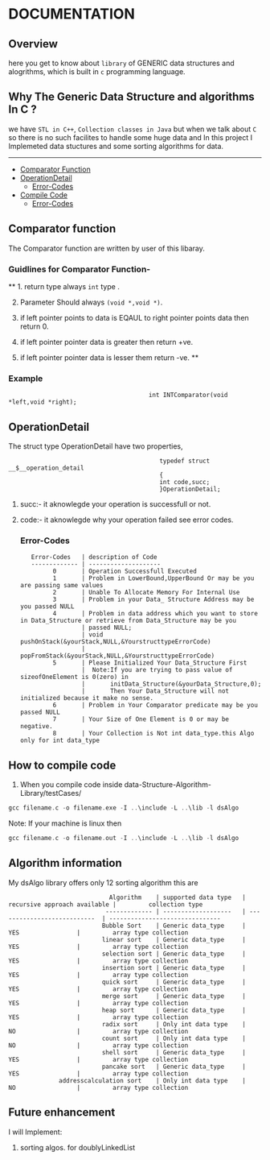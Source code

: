 #	DOCUMENTATION

## Overview
here you get to know about `library` of GENERIC data structures and alogrithms, which is built in `c` programming language.

## Why The Generic Data Structure and algorithms In C ?
we have `STL in C++`, `Collection classes in Java` but when we talk about `C` so there is no such facilites to handle some huge data and In this project I Implemeted data stuctures and some sorting algorithms for data.

***
* [Comparator Function](#comparator-function)
* [OperationDetail](#error)
  * [Error-Codes](#error-codes)
* [Compile Code](#how-to-compile-code)
  * [Error-Codes](#error-codes)
                          
   
## Comparator function
The Comparator function are written by user of this libaray.
### Guidlines for Comparator Function-
** 1. return type always `int` type .

2. Parameter Should always `(void *,void *)`.

3. if left pointer points to data is EQAUL to right pointer points data then
return 0.

4. if left pointer pointer data is greater then return +ve.

5. if left pointer pointer data is lesser them return -ve. **

### Example
                                           int INTComparator(void *left,void *right);

## OperationDetail

The struct type OperationDetail have two properties,

                                              typedef struct __$__operation_detail
                                              {
                                              int code,succ;
                                              }OperationDetail;

1. succ:-
      it aknowlegde your operation is successfull or not.

2. code:-
      it aknowlegde why your operation failed see error codes.

    ### Error-Codes
          Error-Codes   | description of Code
          ------------- | --------------------
                0       | Operation Successfull Executed
                1       | Problem in LowerBound,UpperBound Or may be you are passing same values
                2       | Unable To Allocate Memory For Internal Use
                3       | Problem in your Data_ Structure Address may be you passed NULL
                4       | Problem in data address which you want to store in Data_Structure or retrieve from Data_Structure may be you
                        | passed NULL;
                        | void pushOnStack(&yourStack,NULL,&YourstructtypeErrorCode)
                        | popFromStack(&yourStack,NULL,&YourstructtypeErrorCode)
                5       | Please Initialized Your Data_Structure First
                        |  Note:If you are trying to pass value of sizeofOneElement is 0(zero) in 
                        |       initData_Structure(&yourData_Structure,0);
                        |       Then Your Data_Structure will not initialized because it make no sense.
                6       | Problem in Your Comparator predicate may be you passed NULL
                7       | Your Size of One Element is 0 or may be negative.
                8       | Your Collection is Not int data_type.this Algo only for int data_type
    	

## How to compile code
1. When you compile code inside data-Structure-Algorithm-Library/testCases/
``` c
gcc filename.c -o filename.exe -I ..\include -L ..\lib -l dsAlgo
```
Note: If your machine is linux then
``` c
gcc filename.c -o filename.out -I ..\include -L ..\lib -l dsAlgo
```
## Algorithm information
My dsAlgo library offers only 12 sorting algorithm this are

                        
                                Algorithm    | supported data type   | recursive approach available |         collection type
                               ------------- | -------------------   | ---------------------------  | -------------------------------
                              Bubble Sort    | Generic data_type     |           YES                |         array type collection
                              linear sort    | Generic data_type     |           YES                |         array type collection
                              selection sort | Generic data_type     |           YES                |         array type collection
                              insertion sort | Generic data_type     |           YES                |         array type collection
                              quick sort     | Generic data_type     |           YES                |         array type collection
                              merge sort     | Generic data_type     |           YES                |         array type collection
                              heap sort      | Generic data_type     |           YES                |         array type collection
                              radix sort     | Only int data type    |           NO                 |         array type collection
                              count sort     | Only int data type    |           NO                 |         array type collection
                              shell sort     | Generic data_type     |           YES                |         array type collection
                              pancake sort   | Generic data_type     |           YES                |         array type collection
                  addresscalculation sort    | Only int data type    |           NO                 |         array type collection   


## Future enhancement
I will Implement:
1) sorting algos. for doublyLinkedList